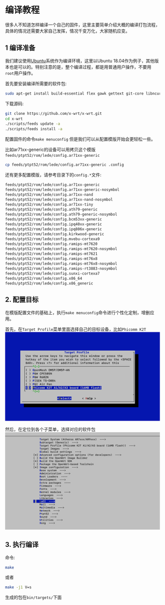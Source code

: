 # 编译教程

很多人不知道怎样编译一个自己的固件，这里主要简单介绍大概的编译打包流程，具体的情况还需要大家自己发挥，情况千变万化，大家随机应变。

## 1 编译准备
我们建议使用[Ubuntu](https://www.ubuntu.com/)系统作为编译环境，这里以Ubuntu 18.04作为例子，其他版本也是可以的。特别注意的是，整个编译过程，都是用普通用户操作，不要用`root`用户操作。

首先要安装编译所需要的软件包:
```sh
sudo apt-get install build-essential flex gawk gettext git-core libncurses5-dev libssl-dev subversion unzip zlib1g-dev
```

下载源码:
```sh
git clone https://github.com/x-wrt/x-wrt.git
cd x-wrt
./scripts/feeds update -a
./scripts/feeds install -a
```

配置固件的命令`make menuconfig` 但是我们可以从配置模版开始会更轻松一些。

比如ar71xx-generic的设备可以用拷贝这个模版`feeds/ptpt52/rom/lede/config.ar71xx-generic`
```sh
cp feeds/ptpt52/rom/lede/config.ar71xx-generic .config
```

还有更多配置模版，请参考目录下的`config.*`文件:
```
feeds/ptpt52/rom/lede/config.ar71xx-generic
feeds/ptpt52/rom/lede/config.ar71xx-generic-nosymbol
feeds/ptpt52/rom/lede/config.ar71xx-nand
feeds/ptpt52/rom/lede/config.ar71xx-nand-nosymbol
feeds/ptpt52/rom/lede/config.ar71xx-tiny
feeds/ptpt52/rom/lede/config.ath79-generic
feeds/ptpt52/rom/lede/config.ath79-generic-nosymbol
feeds/ptpt52/rom/lede/config.bcm53xx-generic
feeds/ptpt52/rom/lede/config.ipq40xx-generic
feeds/ptpt52/rom/lede/config.ipq806x-generic
feeds/ptpt52/rom/lede/config.kirkwood-generic
feeds/ptpt52/rom/lede/config.mvebu-cortexa9
feeds/ptpt52/rom/lede/config.ramips-mt7620
feeds/ptpt52/rom/lede/config.ramips-mt7620-nosymbol
feeds/ptpt52/rom/lede/config.ramips-mt7621
feeds/ptpt52/rom/lede/config.ramips-mt76x8
feeds/ptpt52/rom/lede/config.ramips-mt76x8-nosymbol
feeds/ptpt52/rom/lede/config.ramips-rt3883-nosymbol
feeds/ptpt52/rom/lede/config.sunxi-cortexa7
feeds/ptpt52/rom/lede/config.x86_64
feeds/ptpt52/rom/lede/config.x86_generic
```

## 2. 配置目标
在模版配置文件的基础上，执行`make menuconfig`命令进行个性化定制，增删应用。

首先，在`Target Profile`菜单里面选择自己的目标设备，比如`Phicomm K2T`
![](./build-target.png)

然后，在定位到各个子菜单，选择对应的软件包
![](./build-m.png)

## 3. 执行编译
命令:
```sh
make
```
或者
```sh
make -j1 V=s
```

生成的包在`bin/targets/`下面
